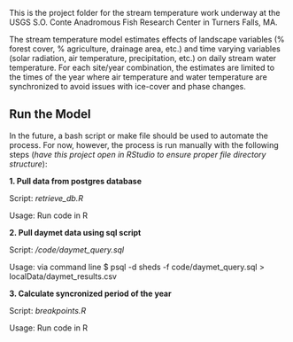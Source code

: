 This is the project folder for the stream temperature work underway at the USGS S.O. Conte Anadromous Fish Research Center in Turners Falls, MA.

The stream temperature model estimates effects of landscape variables (% forest cover, % agriculture, drainage area, etc.) and time varying variables (solar radiation, air temperature, precipitation, etc.) on daily stream water temperature. For each site/year combination, the estimates are limited to the times of the year where air temperature and water temperature are synchronized to avoid issues with ice-cover and phase changes.

## Run the Model

In the future, a bash script or make file should be used to automate the process. For now, however, the process is run manually with the following steps (*have this project open in RStudio to ensure proper file directory structure*):

**1. Pull data from postgres database**

Script: *retrieve_db.R*

Usage: Run code in R


**2. Pull daymet data using sql script**

Script: */code/daymet_query.sql*

Usage: via command line $ psql -d sheds -f code/daymet_query.sql > localData/daymet_results.csv

**3. Calculate syncronized period of the year**

Script: *breakpoints.R*

Usage: Run code in R
